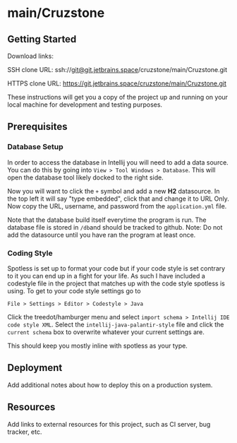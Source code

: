 # main/Cruzstone



## Getting Started

Download links:

SSH clone URL: ssh://git@git.jetbrains.space/cruzstone/main/Cruzstone.git

HTTPS clone URL: https://git.jetbrains.space/cruzstone/main/Cruzstone.git



These instructions will get you a copy of the project up and running on your local machine for development and testing purposes.

## Prerequisites

### Database Setup
In order to access the database in Intellij you will need to add a data source. You can do this by going into `View > Tool Windows > Database`. This will open the database tool likely docked to the right side.

Now you will want to click the `+` symbol and add a new **H2** datasource. In the top left it will say "type embedded", click that and change it to URL Only. Now copy the URL, username, and password from the `application.yml` file.

Note that the database build itself everytime the program is run. The database file is stored in `/db`and should be tracked to github. Note: Do not add the datasource until you have ran the program at least once. 

### Coding Style
Spotless is set up to format your code but if your code style is set contrary to it you can end up in a fight for your life. As such I have included a codestyle file in the project that matches up with the code style spotless is using. To get to your code style settings go to

`File > Settings > Editor > Codestyle > Java`

Click the treedot/hamburger menu and select `import schema > Intellij IDE code style XML`. Select the `intellij-java-palantir-style` file and click the `current schema` box to overwrite whatever your current settings are.

This should keep you mostly inline with spotless as your type.

## Deployment

Add additional notes about how to deploy this on a production system.

## Resources

Add links to external resources for this project, such as CI server, bug tracker, etc.
